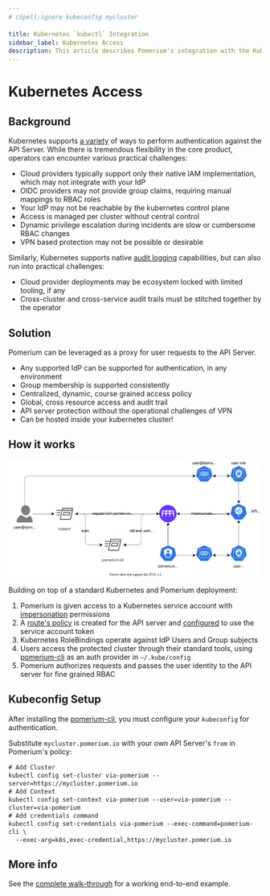```yaml
---
# cSpell:ignore kubeconfig mycluster

title: Kubernetes `kubectl` Integration
sidebar_label: Kubernetes Access
description: This article describes Pomerium's integration with the Kubernetes API Server
---
```


# Kubernetes Access

## Background

Kubernetes supports [a variety](https://kubernetes.io/docs/reference/access-authn-authz/authentication/#authentication-strategies) of ways to perform authentication against the API Server. While there is tremendous flexibility in the core product, operators can encounter various practical challenges:

- Cloud providers typically support only their native IAM implementation, which may not integrate with your IdP
- OIDC providers may not provide group claims, requiring manual mappings to RBAC roles
- Your IdP may not be reachable by the kubernetes control plane
- Access is managed per cluster without central control
- Dynamic privilege escalation during incidents are slow or cumbersome RBAC changes
- VPN based protection may not be possible or desirable

Similarly, Kubernetes supports native [audit logging](https://kubernetes.io/docs/tasks/debug-application-cluster/audit/) capabilities, but can also run into practical challenges:

- Cloud provider deployments may be ecosystem locked with limited tooling, if any
- Cross-cluster and cross-service audit trails must be stitched together by the operator

## Solution

Pomerium can be leveraged as a proxy for user requests to the API Server.

- Any supported IdP can be supported for authentication, in any environment
- Group membership is supported consistently
- Centralized, dynamic, course grained access policy
- Global, cross resource access and audit trail
- API server protection without the operational challenges of VPN
- Can be hosted inside your kubernetes cluster!

## How it works

![Kubernetes Integration](../deploying/k8s/img/kubernetes-integration.svg)

Building on top of a standard Kubernetes and Pomerium deployment:

1. Pomerium is given access to a Kubernetes service account with [impersonation](https://kubernetes.io/docs/reference/access-authn-authz/authentication/#user-impersonation) permissions
2. A [route's policy](/docs/reference/routes/policy) is created for the API server and [configured](/docs/reference/routes/kubernetes-service-account-token) to use the service account token
3. Kubernetes RoleBindings operate against IdP Users and Group subjects
4. Users access the protected cluster through their standard tools, using [pomerium-cli](/docs/releases/pomerium-cli) as an auth provider in `~/.kube/config`
5. Pomerium authorizes requests and passes the user identity to the API server for fine grained RBAC

## Kubeconfig Setup

After installing the [pomerium-cli](/docs/releases/pomerium-cli), you must configure your `kubeconfig` for authentication.

Substitute `mycluster.pomerium.io` with your own API Server's `from` in Pomerium's policy:

```shell
# Add Cluster
kubectl config set-cluster via-pomerium --server=https://mycluster.pomerium.io
# Add Context
kubectl config set-context via-pomerium --user=via-pomerium --cluster=via-pomerium
# Add credentials command
kubectl config set-credentials via-pomerium --exec-command=pomerium-cli \
  --exec-arg=k8s,exec-credential,https://mycluster.pomerium.io
```

## More info

See the [complete walk-through](/docs/guides/kubernetes) for a working end-to-end example.
